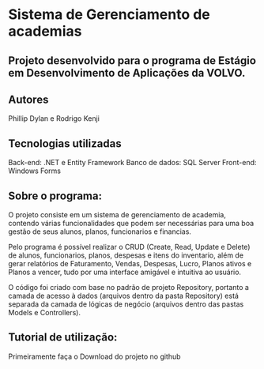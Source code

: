 # Sistema de Gerenciamento de academias

## Projeto desenvolvido para o programa de Estágio em Desenvolvimento de Aplicações da VOLVO.

## Autores
Phillip Dylan e Rodrigo Kenji

## Tecnologias utilizadas
Back-end: .NET e Entity Framework
Banco de dados: SQL Server
Front-end: Windows Forms

## Sobre o programa:
O projeto consiste em um sistema de gerenciamento de academia, contendo várias funcionalidades que podem ser necessárias para uma boa gestão de seus alunos, planos, funcionarios e financias.

Pelo programa é possível realizar o CRUD (Create, Read, Update e Delete) de alunos, funcionarios, planos, despesas e itens do inventario, além de gerar relatórios de Faturamento, Vendas, Despesas, Lucro, Planos ativos e Planos a vencer, tudo por uma interface amigável e intuitiva ao usuário.

O código foi criado com base no padrão de projeto Repository, portanto a camada de acesso à dados (arquivos dentro da pasta Repository) está separada da camada de lógicas de negócio (arquivos dentro das pastas Models e Controllers).

## Tutorial de utilização:
Primeiramente faça o Download do projeto no github

